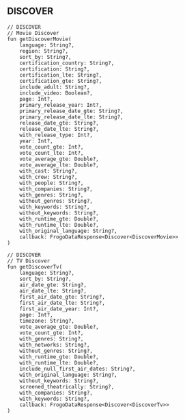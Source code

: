 ## DISCOVER

    // DISCOVER
    // Movie Discover
    fun getDiscoverMovie(
        language: String?,
        region: String?,
        sort_by: String?,
        certification_country: String?,
        certification: String?,
        certification_lte: String?,
        certification_gte: String?,
        include_adult: String?,
        include_video: Boolean?,
        page: Int?,
        primary_release_year: Int?,
        primary_release_date_gte: String?,
        primary_release_date_lte: String?,
        release_date_gte: String?,
        release_date_lte: String?,
        with_release_type: Int?,
        year: Int?,
        vote_count_gte: Int?,
        vote_count_lte: Int?,
        vote_average_gte: Double?,
        vote_average_lte: Double?,
        with_cast: String?,
        with_crew: String?,
        with_people: String?,
        with_companies: String?,
        with_genres: String?,
        without_genres: String?,
        with_keywords: String?,
        without_keywords: String?,
        with_runtime_gte: Double?,
        with_runtime_lte: Double?,
        with_original_language: String?,
        callback: FrogoDataResponse<Discover<DiscoverMovie>>
    )

    // DISCOVER
    // TV Discover
    fun getDiscoverTv(
        language: String?,
        sort_by: String?,
        air_date_gte: String?,
        air_date_lte: String?,
        first_air_date_gte: String?,
        first_air_date_lte: String?,
        first_air_date_year: Int?,
        page: Int?,
        timezone: String?,
        vote_average_gte: Double?,
        vote_count_gte: Int?,
        with_genres: String?,
        with_networks: String?,
        without_genres: String?,
        with_runtime_gte: Double?,
        with_runtime_lte: Double?,
        include_null_first_air_dates: String?,
        with_original_language: String?,
        without_keywords: String?,
        screened_theatrically: String?,
        with_companies: String?,
        with_keywords: String?,
        callback: FrogoDataResponse<Discover<DiscoverTv>>
    )